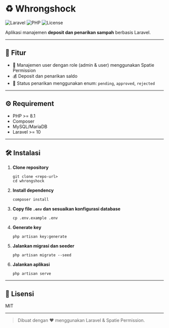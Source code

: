 # ♻️ Whrongshock

![Laravel](https://img.shields.io/badge/Laravel-10.x-red?logo=laravel)
![PHP](https://img.shields.io/badge/PHP-%3E%3D8.1-blue?logo=php)
![License](https://img.shields.io/badge/License-MIT-green)

Aplikasi manajemen **deposit dan penarikan sampah** berbasis Laravel.

---

## 🚀 Fitur
- 👤 Manajemen user dengan role (admin & user) menggunakan Spatie Permission
- 💰 Deposit dan penarikan saldo
- 🔄 Status penarikan menggunakan enum: `pending`, `approved`, `rejected`

---

## ⚙️ Requirement
- PHP >= 8.1
- Composer
- MySQL/MariaDB
- Laravel >= 10

---

## 🛠️ Instalasi

1. **Clone repository**
   ```
   git clone <repo-url>
   cd whrongshock
   ```

2. **Install dependency**
   ```
   composer install
   ```

3. **Copy file `.env` dan sesuaikan konfigurasi database**
   ```
   cp .env.example .env
   ```

4. **Generate key**
   ```
   php artisan key:generate
   ```

5. **Jalankan migrasi dan seeder**
   ```
   php artisan migrate --seed
   ```

6. **Jalankan aplikasi**
   ```
   php artisan serve
   ```
---

## 📄 Lisensi

MIT

---

> Dibuat dengan ❤️ menggunakan Laravel & Spatie Permission.
